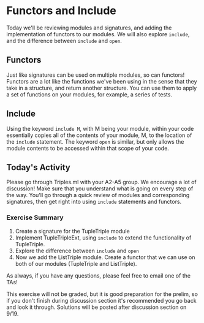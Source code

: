 # Functors and Include

Today we'll be reviewing modules and signatures, and adding the implementation 
of functors to our modules. We will also explore `include`, and the difference 
between `include` and `open`.

## Functors

Just like signatures can be used on multiple modules, so can functors! Functors 
are a lot like the functions we've been using in the sense that they take in 
a structure, and return another structure. You can use them to apply a set of
functions on your modules, for example, a series of tests. 


## Include

Using the keyword `include M`, with M being your module, within your code 
essentially copies all of the contents of your module, M, to the location of 
the `include` statement. The keyword `open` is similar, but only allows the
module contents to be accessed within that scope of your code.

## Today's Activity

Please go through Triples.ml with your A2-A5 group. We encourage a lot of 
discussion! Make sure that you understand what is going on every step of the way.
You'll go through a quick review of modules and corresponding signatures, then
get right into using `include` statements and functors. 

### Exercise Summary

1. Create a signature for the TupleTriple module
2. Implement TupleTripleExt, using `include` to extend the functionality of TupleTriple.
3. Explore the difference between `include` and `open`
4. Now we add the ListTriple module. Create a functor that we can use on both
of our modules (TupleTriple and ListTriple).


As always, if you have any questions, please feel free to email one of the TAs!

This exercise will not be graded, but it is good preparation for the prelim, so if you 
don't finish during discussion section it's recommended you go back and look it through.
Solutions will be posted after discussion section on 9/19.